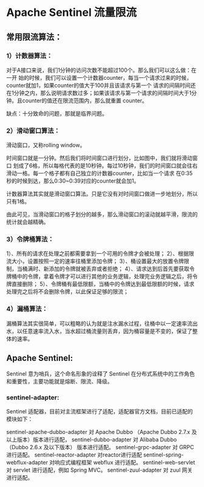 # Apache Sentinel 流量限流

## 常用限流算法：

### 1）计数器算法：

对于A接口来说，我们1分钟的访问次数不能超过100个。那么我们可以这么做：在一开 始的时候，我们可以设置一个计数器counter，每当一个请求过来的时候，counter就加1，如果counter的值大于100并且该请求与第一个 请求的间隔时间还在1分钟之内，那么说明请求数过多；如果该请求与第一个请求的间隔时间大于1分钟。且counter的值还在限流范围内，那么就重置 counter。

缺点：十分致命的问题，那就是临界问题。

### 2）滑动窗口算法：

滑动窗口，又称rolling window。

时间窗口就是一分钟。然后我们将时间窗口进行划分，比如图中，我们就将滑动窗口 划成了6格，所以每格代表的是10秒钟。每过10秒钟，我们的时间窗口就会往右滑动一格。每一个格子都有自己独立的计数器counter，比如当一个请求 在0:35秒的时候到达，那么0:30~0:39对应的counter就会加1。

计数器算法其实就是滑动窗口算法。只是它没有对时间窗口做进一步地划分，所以只有1格。

由此可见，当滑动窗口的格子划分的越多，那么滑动窗口的滚动就越平滑，限流的统计就会越精确。

### 3）令牌桶算法：

1）、所有的请求在处理之前都需要拿到一个可用的令牌才会被处理；
2）、根据限流大小，设置按照一定的速率往桶里添加令牌；
3）、桶设置最大的放置令牌限制，当桶满时、新添加的令牌就被丢弃或者拒绝；
4）、请求达到后首先要获取令牌桶中的令牌，拿着令牌才可以进行其他的业务逻辑，处理完业务逻辑之后，将令牌直接删除；
5）、令牌桶有最低限额，当桶中的令牌达到最低限额的时候，请求处理完之后将不会删除令牌，以此保证足够的限流；

### 4）漏桶算法：

漏桶算法其实很简单，可以粗略的认为就是注水漏水过程，往桶中以一定速率流出水，以任意速率流入水，当水超过桶流量则丢弃，因为桶容量是不变的，保证了整体的速率。





## Apache Sentinel:

Sentinel 意为哨兵，这个命名形象的诠释了 Sentinel 在分布式系统中的工作角色和重要性，主要功能就是熔断、限流、降级。



### sentinel-adapter:

Sentinel 适配器，目前对主流框架进行了适配，适配器官方文档，目前已适配的模块如下：

sentinel-apache-dubbo-adapter
对 Apache Dubbo （Apache Dubbo 2.7.x 及以上版本）版本进行适配，
sentinel-dubbo-adapter
对 Alibaba Dubbo（Dubbo 2.6.x 及以下版本） 版本进行适配。
sentinel-grpc-adapter
对 GRPC 进行适配。
sentinel-reactor-adapter
对reactor进行适配
sentinel-spring-webflux-adapter
对响应式编程框架 webflux 进行适配。
sentinel-web-servlet
对 servlet 进行适配，例如 Spring MVC。
sentinel-zuul-adapter
对 zuul 网关进行适配。

